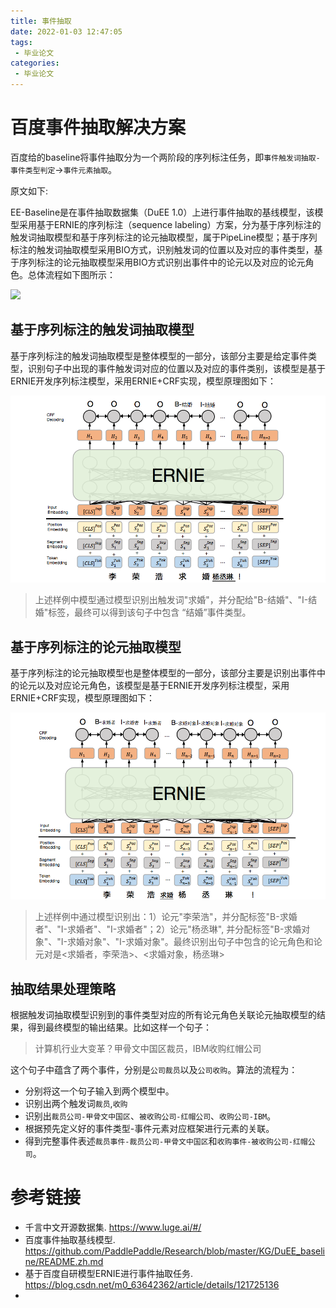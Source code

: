 ```yaml
---
title: 事件抽取
date: 2022-01-03 12:47:05
tags:
 - 毕业论文
categories:
 - 毕业论文
---
```


# 百度事件抽取解决方案

百度给的baseline将事件抽取分为一个两阶段的序列标注任务，即`事件触发词抽取-事件类型判定`->`事件元素抽取`。

原文如下:

EE-Baseline是在事件抽取数据集（DuEE 1.0）上进行事件抽取的基线模型，该模型采用基于ERNIE的序列标注（sequence labeling）方案，分为基于序列标注的触发词抽取模型和基于序列标注的论元抽取模型，属于PipeLine模型；基于序列标注的触发词抽取模型采用BIO方式，识别触发词的位置以及对应的事件类型，基于序列标注的论元抽取模型采用BIO方式识别出事件中的论元以及对应的论元角色。总体流程如下图所示：

![](https://ai-studio-static-online.cdn.bcebos.com/96d1d2a6c6a54d51a9f22b0c6d9680c92f33779f2c384e55a84aff1103ea88b6)

## 基于序列标注的触发词抽取模型

基于序列标注的触发词抽取模型是整体模型的一部分，该部分主要是给定事件类型，识别句子中出现的事件触发词对应的位置以及对应的事件类别，该模型是基于ERNIE开发序列标注模型，采用ERNIE+CRF实现，模型原理图如下：

![](https://github.com/PaddlePaddle/Research/raw/master/KG/DuEE_baseline/pictures/trigger_model.png)

> 上述样例中模型通过模型识别出触发词"求婚"，并分配给"B-结婚"、"I-结婚"标签，最终可以得到该句子中包含 “结婚”事件类型。

## 基于序列标注的论元抽取模型

基于序列标注的论元抽取模型也是整体模型的一部分，该部分主要是识别出事件中的论元以及对应论元角色，该模型是基于ERNIE开发序列标注模型，采用ERNIE+CRF实现，模型原理图如下：

![](https://github.com/PaddlePaddle/Research/raw/master/KG/DuEE_baseline/pictures/role_model.png)

> 上述样例中通过模型识别出：1）论元"李荣浩"，并分配标签"B-求婚者"、"I-求婚者"、"I-求婚者"；2）论元"杨丞琳", 并分配标签"B-求婚对象"、"I-求婚对象"、"I-求婚对象"。最终识别出句子中包含的论元角色和论元对是<求婚者，李荣浩>、<求婚对象，杨丞琳>

## 抽取结果处理策略

根据触发词抽取模型识别到的事件类型对应的所有论元角色关联论元抽取模型的结果，得到最终模型的输出结果。比如这样一个句子：

> 计算机行业大变革？甲骨文中国区裁员，IBM收购红帽公司

这个句子中蕴含了两个事件，分别是`公司裁员`以及`公司收购`。算法的流程为：
- 分别将这一个句子输入到两个模型中。
- 识别出两个触发词`裁员`,`收购`
- 识别出`裁员公司-甲骨文中国区`、`被收购公司-红帽公司`、`收购公司-IBM`。
- 根据预先定义好的事件类型-事件元素对应框架进行元素的关联。
- 得到完整事件表述`裁员事件-裁员公司-甲骨文中国区`和`收购事件-被收购公司-红帽公司`。


# 参考链接

- 千言中文开源数据集. https://www.luge.ai/#/
- 百度事件抽取基线模型. https://github.com/PaddlePaddle/Research/blob/master/KG/DuEE_baseline/README.zh.md
- 基于百度自研模型ERNIE进行事件抽取任务. https://blog.csdn.net/m0_63642362/article/details/121725136
- 